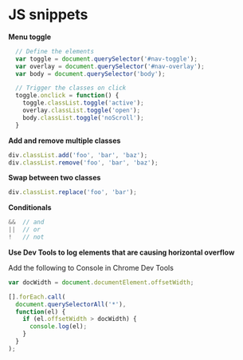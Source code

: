 # JS snippets

**Menu toggle**

```javascript
  // Define the elements
  var toggle = document.querySelector('#nav-toggle');
  var overlay = document.querySelector('#nav-overlay');
  var body = document.querySelector('body');

  // Trigger the classes on click
  toggle.onclick = function() {
    toggle.classList.toggle('active');
    overlay.classList.toggle('open');
    body.classList.toggle('noScroll');
  }
```

**Add and remove multiple classes**

```javascript
div.classList.add('foo', 'bar', 'baz');
div.classList.remove('foo', 'bar', 'baz');
```

**Swap between two classes**

```javascript
div.classList.replace('foo', 'bar');
```

**Conditionals**

```js
&&  // and
||  // or
!   // not
```

**Use Dev Tools to log elements that are causing horizontal overflow**

Add the following to Console in Chrome Dev Tools

```js
var docWidth = document.documentElement.offsetWidth;

[].forEach.call(
  document.querySelectorAll('*'),
  function(el) {
    if (el.offsetWidth > docWidth) {
      console.log(el);
    }
  }
);
```
